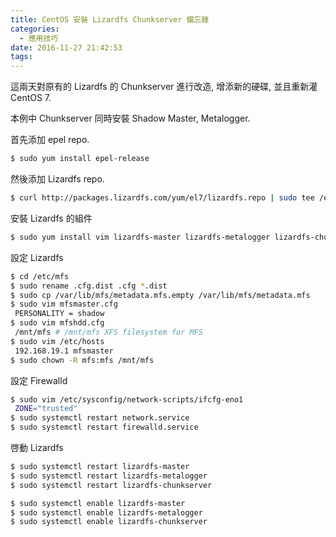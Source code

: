 ```yaml
---
title: CentOS 安裝 Lizardfs Chunkserver 備忘錄
categories:
  - 應用技巧
date: 2016-11-27 21:42:53
tags:
---
```


這兩天對原有的 Lizardfs 的 Chunkserver 進行改造, 增添新的硬碟, 並且重新灌 CentOS 7.

本例中 Chunkserver 同時安裝 Shadow Master, Metalogger.

首先添加 epel repo.

```bash
$ sudo yum install epel-release
```

<!--more-->

然後添加 Lizardfs repo.

```bash
$ curl http://packages.lizardfs.com/yum/el7/lizardfs.repo | sudo tee /etc/yum.repos.d/lizardfs.repo
```

安裝 Lizardfs 的組件

```bash
$ sudo yum install vim lizardfs-master lizardfs-metalogger lizardfs-chunkserver
```

設定 Lizardfs

```bash
$ cd /etc/mfs
$ sudo rename .cfg.dist .cfg *.dist
$ sudo cp /var/lib/mfs/metadata.mfs.empty /var/lib/mfs/metadata.mfs
$ sudo vim mfsmaster.cfg
 PERSONALITY = shadow
$ sudo vim mfshdd.cfg
 /mnt/mfs # /mnt/mfs XFS filesystem for MFS
$ sudo vim /etc/hosts
 192.168.19.1 mfsmaster
$ sudo chown -R mfs:mfs /mnt/mfs
```

設定 Firewalld

```bash
$ sudo vim /etc/sysconfig/network-scripts/ifcfg-eno1
 ZONE="trusted"
$ sudo systemctl restart network.service
$ sudo systemctl restart firewalld.service
```

啓動 Lizardfs

```bash
$ sudo systemctl restart lizardfs-master
$ sudo systemctl restart lizardfs-metalogger
$ sudo systemctl restart lizardfs-chunkserver

$ sudo systemctl enable lizardfs-master
$ sudo systemctl enable lizardfs-metalogger
$ sudo systemctl enable lizardfs-chunkserver
```
